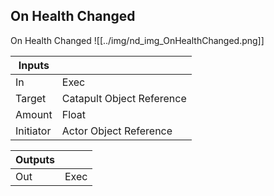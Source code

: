 ## On Health Changed
On Health Changed
![[../img/nd_img_OnHealthChanged.png]]

|Inputs||
|--|--|
| In | Exec |
| Target | Catapult Object Reference |
| Amount | Float |
| Initiator | Actor Object Reference |

|Outputs||
|--|--|
| Out | Exec |

